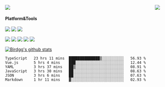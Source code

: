 <p>
  <a href="https://count.getloli.com/"><img src="https://count.getloli.com/get/@birdgg.readme?theme=moebooru-h"></a>
  <img src="https://weather-icon.journeyad.repl.co/@hangzhou?v=1" align="right">
</p>

#### Platform&Tools
[![](https://img.shields.io/badge/macOS-Big%20Sur-292e33?style=flat-square&logo=apple&logoColor=ffffff)](https://www.apple.com/macos/big-sur/)
[![](https://img.shields.io/badge/IDE-Visual%20Studio%20Code-blue?style=flat-square&logo=visual-studio-code&logoColor=ffffff)](https://code.visualstudio.com/)
[![](https://img.shields.io/badge/Editor-Emacs-purple?style=flat-square&logo=gnu-emacs&logoColor=ffffff)](https://www.gnu.org/software/emacs/)

[![](https://img.shields.io/badge/-React-61dafb?style=flat-square&logo=react&logoColor=ffffff)](https://reactjs.org/)
[![](https://img.shields.io/badge/-ReactNative-61dafb?style=flat-square&logo=react&logoColor=ffffff)](https://reactnative.dev/)
[![](https://img.shields.io/badge/-TypeScript-007acc?style=flat-square&logo=typescript&logoColor=white)](https://www.typescriptlang.org/)
[![](https://img.shields.io/badge/-JavaScript-f7e018?style=flat-square&logo=javascript&logoColor=white)](https://www.ecma-international.org/)
[![](https://img.shields.io/badge/-Node.js-43853d?style=flat-square&logo=node.js&logoColor=ffffff)](https://nodejs.org/)

<a href="https://github.com/birdgg"><img align="center" src="https://github-readme-stats.vercel.app/api?username=birdgg&show_icons=true&include_all_commits=true&hide_border=tru&custom_title=Birdgg%27s%20Github%20Stats" alt="Birdgg's github stats" /></a> 

<!--START_SECTION:waka-->

```text
TypeScript   23 hrs 11 mins  ██████████████▒░░░░░░░░░░   56.93 %
Vue.js       5 hrs 4 mins    ███░░░░░░░░░░░░░░░░░░░░░░   12.44 %
YAML         3 hrs 37 mins   ██▒░░░░░░░░░░░░░░░░░░░░░░   08.91 %
JavaScript   3 hrs 30 mins   ██░░░░░░░░░░░░░░░░░░░░░░░   08.63 %
JSON         3 hrs 6 mins    ██░░░░░░░░░░░░░░░░░░░░░░░   07.63 %
Markdown     1 hr 11 mins    ▓░░░░░░░░░░░░░░░░░░░░░░░░   02.93 %
```

<!--END_SECTION:waka-->
